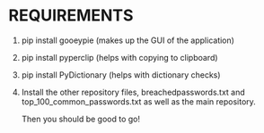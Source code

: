 # REQUIREMENTS

1. pip install gooeypie
   (makes up the GUI of the application)
   
2. pip install pyperclip
   (helps with copying to clipboard)
   
3. pip install PyDictionary
   (helps with dictionary checks)

4. Install the other repository files, breachedpasswords.txt and top_100_common_passwords.txt as well as the main repository.

   Then you should be good to go!
